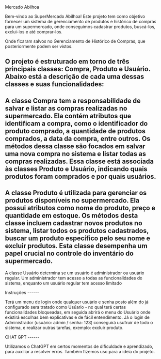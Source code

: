 Mercado Abilhoa

Bem-vindo ao SuperMercado Abilhoa! Este projeto tem como objetivo fornecer um sistema de gerenciamento de produtos e histórico de compras para um supermercado, onde conseguimos cadastrar produtos, buscá-los, exclui-los e até comprar-los.

Onde ficaram salvos no Gerenciamento de Histórico de Compras, que posteriormente podem ser vistos.

O projeto é estruturado em torno de três principais classes: Compra, Produto e Usuário. Abaixo está a descrição de cada uma dessas classes e suas funcionalidades:
-
A classe Compra tem a responsabilidade de salvar e listar as compras realizadas no supermercado. Ela contém atributos que identificam a compra, como o identificador do produto comprado, a quantidade de produtos comprados, a data da compra, entre outros. Os métodos dessa classe são focados em salvar uma nova compra no sistema e listar todas as compras realizadas. Essa classe está associada às classes Produto e Usuário, indicando quais produtos foram comprados e por quais usuários.
-
A classe Produto é utilizada para gerenciar os produtos disponíveis no supermercado. Ela possui atributos como nome do produto, preço e quantidade em estoque. Os métodos desta classe incluem cadastrar novos produtos no sistema, listar todos os produtos cadastrados, buscar um produto específico pelo seu nome e excluir produtos. Esta classe desempenha um papel crucial no controle do inventário do supermercado.
-
A classe Usuário determina se um usuário é administrador ou usuário regular. Um administrador tem acesso a todas as funcionalidades do sistema, enquanto um usuário regular tem acesso limitado

Instruções ------

Terá um menu de login onde qualquer usuário e senha posto além do já configurado sera tratado como Usúario - no qual terá certas funcionalidades bloqueadas, em seguida abrirá o menu do Usuário onde existirá escolhas bem explicativas e de fácil entendimento. 
Já o login de Administrador (usuário: admin / senha: 123) conseguirá usufruir de todo o sistema, e realizar outras tarefas, exemplo: excluir produto. 

CHAT GPT ------

Utilizamos o ChatGPT em certos momentos de dificuldade e aprendizado, para auxiliar a resolver erros.
Também fizemos uso para a ideia do projeto.
